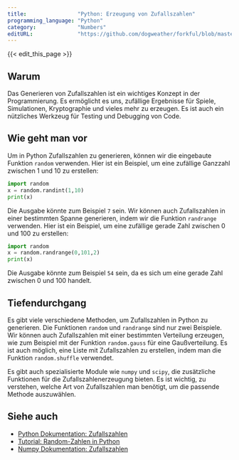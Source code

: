 ```yaml
---
title:                "Python: Erzeugung von Zufallszahlen"
programming_language: "Python"
category:             "Numbers"
editURL:              "https://github.com/dogweather/forkful/blob/master/content/de/python/generating-random-numbers.md"
---
```


{{< edit_this_page >}}

## Warum

Das Generieren von Zufallszahlen ist ein wichtiges Konzept in der Programmierung. Es ermöglicht es uns, zufällige Ergebnisse für Spiele, Simulationen, Kryptographie und vieles mehr zu erzeugen. Es ist auch ein nützliches Werkzeug für Testing und Debugging von Code.

## Wie geht man vor

Um in Python Zufallszahlen zu generieren, können wir die eingebaute Funktion `random` verwenden. Hier ist ein Beispiel, um eine zufällige Ganzzahl zwischen 1 und 10 zu erstellen:

```Python
import random
x = random.randint(1,10)
print(x)
```

Die Ausgabe könnte zum Beispiel `7` sein. Wir können auch Zufallszahlen in einer bestimmten Spanne generieren, indem wir die Funktion `randrange` verwenden. Hier ist ein Beispiel, um eine zufällige gerade Zahl zwischen 0 und 100 zu erstellen:

```Python
import random
x = random.randrange(0,101,2)
print(x)
```

Die Ausgabe könnte zum Beispiel `54` sein, da es sich um eine gerade Zahl zwischen 0 und 100 handelt.

## Tiefendurchgang

Es gibt viele verschiedene Methoden, um Zufallszahlen in Python zu generieren. Die Funktionen `random` und `randrange` sind nur zwei Beispiele. Wir können auch Zufallszahlen mit einer bestimmten Verteilung erzeugen, wie zum Beispiel mit der Funktion `random.gauss` für eine Gaußverteilung. Es ist auch möglich, eine Liste mit Zufallszahlen zu erstellen, indem man die Funktion `random.shuffle` verwendet.

Es gibt auch spezialisierte Module wie `numpy` und `scipy`, die zusätzliche Funktionen für die Zufallszahlenerzeugung bieten. Es ist wichtig, zu verstehen, welche Art von Zufallszahlen man benötigt, um die passende Methode auszuwählen.

## Siehe auch

- [Python Dokumentation: Zufallszahlen](https://docs.python.org/de/3/library/random.html)
- [Tutorial: Random-Zahlen in Python](https://www.digitalocean.com/community/tutorials/how-to-use-the-python-random-number-generator)
- [Numpy Dokumentation: Zufallszahlen](https://numpy.org/doc/stable/reference/random/index.html)